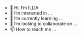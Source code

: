 - 👋 Hi, I’m ILLIA
- 👀 I’m interested in ...
- 🌱 I’m currently learning ...
- 💞️ I’m looking to collaborate on ...
- 📫 How to reach me ...



